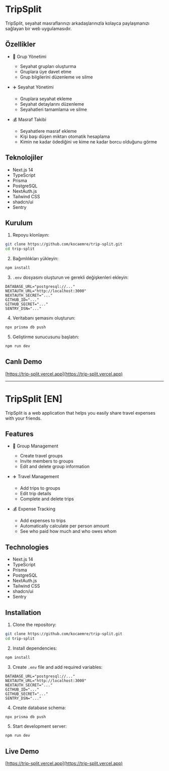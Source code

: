 # TripSplit

TripSplit, seyahat masraflarınızı arkadaşlarınızla kolayca paylaşmanızı sağlayan bir web uygulamasıdır.

## Özellikler

- 👥 Grup Yönetimi
  - Seyahat grupları oluşturma
  - Gruplara üye davet etme
  - Grup bilgilerini düzenleme ve silme

- ✈️ Seyahat Yönetimi
  - Gruplara seyahat ekleme
  - Seyahat detaylarını düzenleme
  - Seyahatleri tamamlama ve silme

- 💰 Masraf Takibi
  - Seyahatlere masraf ekleme
  - Kişi başı düşen miktarı otomatik hesaplama
  - Kimin ne kadar ödediğini ve kime ne kadar borcu olduğunu görme

## Teknolojiler

- Next.js 14
- TypeScript
- Prisma
- PostgreSQL
- NextAuth.js
- Tailwind CSS
- shadcn/ui
- Sentry

## Kurulum

1. Repoyu klonlayın:
```bash
git clone https://github.com/kocaemre/trip-split.git
cd trip-split
```

2. Bağımlılıkları yükleyin:
```bash
npm install
```

3. `.env` dosyasını oluşturun ve gerekli değişkenleri ekleyin:
```env
DATABASE_URL="postgresql://..."
NEXTAUTH_URL="http://localhost:3000"
NEXTAUTH_SECRET="..."
GITHUB_ID="..."
GITHUB_SECRET="..."
SENTRY_DSN="..."
```

4. Veritabanı şemasını oluşturun:
```bash
npx prisma db push
```

5. Geliştirme sunucusunu başlatın:
```bash
npm run dev
```

## Canlı Demo

[https://trip-split.vercel.app](https://trip-split.vercel.app)

---

# TripSplit [EN]

TripSplit is a web application that helps you easily share travel expenses with your friends.

## Features

- 👥 Group Management
  - Create travel groups
  - Invite members to groups
  - Edit and delete group information

- ✈️ Travel Management
  - Add trips to groups
  - Edit trip details
  - Complete and delete trips

- 💰 Expense Tracking
  - Add expenses to trips
  - Automatically calculate per person amount
  - See who paid how much and who owes whom

## Technologies

- Next.js 14
- TypeScript
- Prisma
- PostgreSQL
- NextAuth.js
- Tailwind CSS
- shadcn/ui
- Sentry

## Installation

1. Clone the repository:
```bash
git clone https://github.com/kocaemre/trip-split.git
cd trip-split
```

2. Install dependencies:
```bash
npm install
```

3. Create `.env` file and add required variables:
```env
DATABASE_URL="postgresql://..."
NEXTAUTH_URL="http://localhost:3000"
NEXTAUTH_SECRET="..."
GITHUB_ID="..."
GITHUB_SECRET="..."
SENTRY_DSN="..."
```

4. Create database schema:
```bash
npx prisma db push
```

5. Start development server:
```bash
npm run dev
```

## Live Demo

[https://trip-split.vercel.app](https://trip-split.vercel.app)
